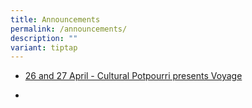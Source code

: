 ```yaml
---
title: Announcements
permalink: /announcements/
description: ""
variant: tiptap
---
```

<ul data-tight="true" class="tight">
<li>
<p><a href="/announcements/cultural-potpourri-presents-voyage/" rel="noopener noreferrer nofollow" target="_blank">26 and 27 April - Cultural Potpourri presents Voyage</a>
</p>
</li>
<li>
<p></p>
</li>
</ul>
<p></p>